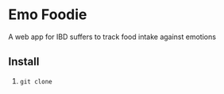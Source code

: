# Emo Foodie

A web app for IBD suffers to track food intake against emotions


## Install

1. `git clone`
